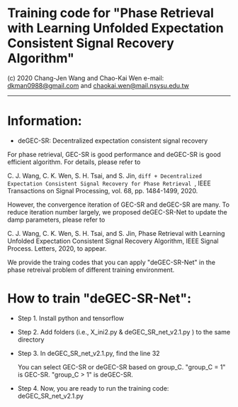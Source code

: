 # Training code for "Phase Retrieval with Learning Unfolded Expectation Consistent Signal Recovery Algorithm"
(c) 2020 Chang-Jen Wang and Chao-Kai Wen e-mail: dkman0988@gmail.com and chaokai.wen@mail.nsysu.edu.tw

--------------------------------------------------------------------------------------------------------------------------
# Information:
- deGEC-SR: Decentralized expectation consistent signal recovery

For phase retrieval, GEC-SR is good performance and deGEC-SR is good efficient algorithm. For details, please refer to 

C. J. Wang, C. K. Wen, S. H. Tsai, and S. Jin, ```diff + Decentralized Expectation Consistent Signal Recovery for Phase Retrieval ```, IEEE Transactions on Signal Processing, vol. 68, pp. 1484-1499, 2020.

However, the convergence iteration of GEC-SR and deGEC-SR are many. To reduce iteration number largely, we proposed deGEC-SR-Net to update the damp parameters, please refer to

C. J. Wang, C. K. Wen, S. H. Tsai, and S. Jin, Phase Retrieval with Learning Unfolded Expectation Consistent Signal Recovery Algorithm, IEEE Signal Process. Letters, 2020, to appear.

We provide the traing codes that you can apply "deGEC-SR-Net" in the  phase retreival problem of different training environment.


# How to train "deGEC-SR-Net":

- Step 1. Install python and tensorflow
  
- Step 2. Add folders (i.e., X_ini2.py & deGEC_SR_net_v2.1.py ) to the same directory
  
- Step 3. In deGEC_SR_net_v2.1.py, find the line 32  

  You can select GEC-SR or deGEC-SR based on group_C. "group_C = 1" is GEC-SR. "group_C > 1" is deGEC-SR.
  
- Step 4. Now, you are ready to run the training code:
 deGEC_SR_net_v2.1.py
 
